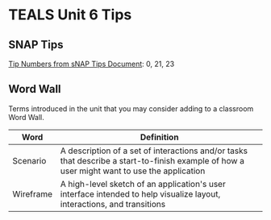 # TEALS Unit 6 Tips

## SNAP Tips
[Tip Numbers from sNAP Tips Document][]: 0, 21, 23 

## Word Wall
Terms introduced in the unit that you may consider adding to a classroom Word Wall.

| Word     | Definition                                 |
| ------------- | --------------------------------------------- |
| Scenario     | A description of a set of interactions and/or tasks that describe a start-to-finish example of how a user might want to use the application |
| Wireframe     | A high-level sketch of an application's user interface intended to  help visualize layout, interactions, and transitions |


[Tip Numbers from sNAP Tips Document]: https://github.com/TEALSK12/introduction-to-computer-science/blob/master/Snap%20Tips.docx?raw=true
